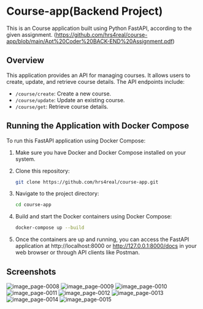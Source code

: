 # Course-app(Backend Project)

This is an Course application built using Python FastAPI, according to the given assignment. (https://github.com/hrs4real/course-app/blob/main/Apt%20Coder%20BACK-END%20Assignment.pdf)

## Overview

This application provides an API for managing courses. It allows users to create, update, and retrieve course details. The API endpoints include:

- `/course/create`: Create a new course.
- `/course/update`: Update an existing course.
- `/course/get`: Retrieve course details.

## Running the Application with Docker Compose

To run this FastAPI application using Docker Compose:

1. Make sure you have Docker and Docker Compose installed on your system.

2. Clone this repository:

   ```bash
   git clone https://github.com/hrs4real/course-app.git

3. Navigate to the project directory:

   ```bash
   cd course-app

4. Build and start the Docker containers using Docker Compose:

   ```bash
   docker-compose up --build

5. Once the containers are up and running, you can access the FastAPI application at http://localhost:8000 or http://127.0.0.1:8000/docs in your web browser or through API clients like Postman.

## Screenshots
![image_page-0008](https://github.com/hrs4real/course-app/assets/92949812/47d7e367-be5a-4f68-9a37-66e636924729)
![image_page-0009](https://github.com/hrs4real/course-app/assets/92949812/dc9652f7-57aa-4b9e-bf26-783ce334b231)
![image_page-0010](https://github.com/hrs4real/course-app/assets/92949812/61ce5578-3f59-4449-8266-18531e91cd40)
![image_page-0011](https://github.com/hrs4real/course-app/assets/92949812/cddc8ba0-c92e-4e4c-885d-02561ea989fb)
![image_page-0012](https://github.com/hrs4real/course-app/assets/92949812/b2a83628-ed13-4911-ae16-8fc26e43dd26)
![image_page-0013](https://github.com/hrs4real/course-app/assets/92949812/ea3b1f50-02f7-40a7-93aa-8945c81d5ea0)
![image_page-0014](https://github.com/hrs4real/course-app/assets/92949812/f7ae4e52-728a-453a-bc81-0c81db846d17)
![image_page-0015](https://github.com/hrs4real/course-app/assets/92949812/b4affbee-ffd5-4b80-87eb-c978b8f69228)








